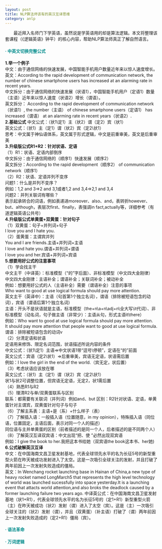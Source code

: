 ```yaml
---
layout: post
title: NLP算法师该有的英汉互译思维
category: anlp
---
```


&emsp;&emsp;最近拜入名师门下学英语，虽然说是学英语用的却是算法逻辑。本文将整理该套课程（《逻辑英语》钟平）的核心内容，帮助NLP算法师真正了解自然语言。          

#### <span style="color:#008B8B;">· 中英文切换完整公式</span>          
**1.举一个例子**        
中文：由于通信网络的快速发展，中国智能手机用户数量近年来以惊人速度增长。           
英文：According to the rapid development of communication network, the number of chinese smartphone users has increased at an alarming rate in recent years.      
中文拆分：由于通信网络的快速发展（状语1），中国智能手机用户（定语1）数量（主语）近年来以惊人速度（状语2）增长（谓语）。      
英文拆分： According to the rapid development of communication network（状语1）, the number（主语） of chinese smartphone users（定语1） has increased（谓语） at an alarming rate in recent years（状语2）.      
**2.基础公式**
中文公式：（状1\定1）主（状2）谓（定2）宾（状1）           
英文公式：（状1）主（定1）谓（状2）宾（定2\状1）       
思考：中文属于神仙语体系，英文属于形式逻辑，中文是前重审美，英文是后重审美           
**3.升级版公式R1+R2：针对状语、定语**      
（1）R1：状语、定语内部倒序       
中文拆分：由于通信网络的（顺序1）快速发展（顺序2）            
英文拆分：According to the rapid development（顺序2） of communication network（顺序1）      
（2）R2：状语、定语并列不变序        
问题1：什么是并列不变序？       
例如：1,2 and 3=>2 and 3,1或者1,2 and 3,4=>2,1 and 3,4       
问题2：并列关联词有哪些？      
表示起承转合的词语，例如表递进moreover、also、and，表转折however、but、although，表层次first、finally，表强调in fact,actually等，详细参考（有道逻辑英语公共号）      
**4.升级版公式单黄蛋+双黄蛋：针对句子**       
（1）双黄蛋：句子+并列词+句子        
I love you and I hate you.    
（2）蛋黄蛋：主谓宾并列        
You and I are friends.主语+并列词+主语        
I love and hate you.谓语+并列词+谓语       
I love you and her.宾语+并列词+宾语         
**5.想要用好公式的注意事项**         
（1）学会找主干        
中文主干（中译英）：标准模型（“的”字后面）、非标准模型（中文四大金刚律）         
中文四大金刚律：主语补全；谓语补全；关联词补全；被动补全       
例如：想要用好公式的人（主语补全）需要（谓语补全）注意的事项     
Who want to good at use logical formula should pay more attention.    
英文主干（英译中）：主语（句首第1个独立名词），谓语（排除被短语包含的动词），宾语（谓语后第1个独立名词）         
主语：开头不是状语就是主语，标准模型（the+n\a+n\adj+n\全大写\it代词）、非标准模型（动名词，句子做主语（非常少）：主语从句，形式主语it\there）       
例如：Who want to good at use logical formula should pay more attention.           
It should pay more attention that people want to good at use logical formula.    
谓语：排除被短语包含的动词v       
（2）分清定语和状语         
定语用来修饰、限定名词范围，状语描述所说内容的条件        
中文公式：（状1\定1）主语=>中文状语1带“逗号\停顿”，定语在“的”前面      
英文公式：宾语（定2\状1）=>后重审美，宾语无定语，状语需后置        
例如：I love the girl in the end of the world.（宾无定，状后置）     
（3）考虑状语应该放在哪        
英文公式：（状1）主（定1）谓（状2）宾（定2\状1）         
状1与状2可调整位置，但宾语无定语，无定2，状1需后置       
（4）熟悉R1与R2    
（5）理清R2与单/双黄蛋联系与区别       
联系：都需要有关联词（并列词）例如and、but
区别：R2针对状语、定语，单黄蛋针对主谓宾，双黄蛋针对句子与句子         
（6）了解主系表：主语+是（系）+什么样子（表）               
（7）了解插入语：一般插入语（位置随意，in my opinion），特殊插入语（同位语，位置固定，主语后面，表示对同一个人的描述）         
同位语与主并单黄蛋的区别（前者描述的是同一个人，后者描述的是不同两个人）             
（8）了解英汉互译双宾语：中文出现“把、使 ”必然出现双宾语          
例如：I give the book to her.我把这本书给她（双宾语the book这本书、her她)    
**6.公式破解英汉互译**    
中文：在中国海南文昌卫星发射基地，代表全球领先水平的名为长征5号的新型重型火箭在昨天被成功发射进入了太空。这是一次吸引全球关注的发射，并且打破了两年前因上一次发射失败造成的僵局。          
英文：In Wenchang rocket launching base in Hainan of China,a new type of heavy rocket named LongMarch5 that represents the high level technology of world was launched sucessfully into space yesterday.It is a launching event that attacts world attention,and also broks the deadlock caused by a former launching failure two years ago.
中译英公式：在中国海南文昌卫星发射基地（状1+R1），代表全球领先水平的名为长征5号的（定1+R1）新型重型火箭（主）在昨天被成功（状2）发射（谓）进入了太空（宾）。这是（主）一次吸引全球关注的（状2）发射（谓），并且（双黄蛋）（补主语）打破了（谓）两年前因上一次发射失败造成的（定2+R1）僵局（宾）。          


#### <span style="color:#008B8B;">· 语法革命</span>         
#### <span style="color:#008B8B;">· 万词逻辑</span>        